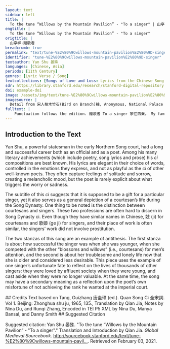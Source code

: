 ```yaml
---
layout: text
sidebar: left
title: |
  To the tune “Willows by the Mountain Pavilion” - "To a singer" | 山亭柳·贈歌者
engtitle: |
  To the tune “Willows by the Mountain Pavilion” - "To a singer"
origtitle: |
  山亭柳·贈歌者
breadcrumb: true
permalink: "text/tune-%E2%80%9Cwillows-mountain-pavilion%E2%80%9D-singer"
identifier: "tune-%E2%80%9Cwillows-mountain-pavilion%E2%80%9D-singer"
textauthor: Yan Shu 晏殊
languages: [Chinese, Asia]
periods: [11th Century]
genres: [Lyric Verse / Song]
textcollections: [Songs of Love and Loss: Lyrics from the Chinese Song Dynasty, Love Songs of the Medieval World: Lyrics from Europe and Asia, Gender Sex and Sensuality: Writings on Women Men and Desire]
sdr: https://library.stanford.edu/research/stanford-digital-repository 
doi: example-doi 
image: /assets/img/text/tune-%E2%80%9Cwillows-mountain-pavilion%E2%80%9D-singer.jpg
imagesource: |
  Detail from 宋人枯木竹石(Bird on Branch)軸, Anonymous, National Palace Museum, Accesion Number: K2A000155N000000000PAA [Public Domain]
fulltext: |
    Punctuation follows the edition. 贈歌者 To a singer 家住西秦。 My family lived in the west of Qin, 賭博藝隨身。 I lived by my skills and talent in dancing and song; 花柳上、鬥尖新。 among all the blossoms and willows, “Blossoms and willows” is a euphemism for sexual relationships between men and women. I vied to stand out. 偶學念奴聲調， Occasionally I imitated the tunes of Niannu, Niannu is the name of a famous courtesan in the Tang dynasty, who was known for her excellence in singing. 有時高遏行雲。 my voice could halt floating clouds in their path. 蜀錦纏頭無數， I have countless Shu brocades and silks, Brocades produced in the Shu area (in present Sichuan) were exquisite and expensive. They were given to singers and dancers as rewards. Although singers and dancers did wrap Shu brocades around their heads as a form of ornament, here the persona says this to indicate her success as a singer. 不負辛勤。 my efforts were well-rewarded. 數年來往咸京道， For years now I have traveled between Xianyang and the capital. The singers usually travel a lot from work place to work place to accommodate the needs of officials. 殘杯冷炙謾消魂。 Leftover wine and cold food consume my spirit. 衷腸事、託何人。 To whom can I confide the things deep in my heart? 若有知音見採， If a patron who appreciated me would choose me, 不辭遍唱陽春。 I would willingly sing every one of the finest songs 一曲當筵落淚， Now, a single song at the banquet and my tears start to fall. 重掩羅巾。 Once again, I hide my face with the silk kerchief. 
---
```

## Introduction to the Text 
<p>Yan Shu, a powerful statesman in the early Northern Song court, had a long and successful career both as an official and as a poet. Among his many literary achievements (which include poetry, song lyrics and prose) his <em>ci</em> compositions are best known. His lyrics are elegant in their choice of words, controlled in the emotions they express, and not as playful as the <em>ci</em> of other well-known poets. They often capture feelings of solitude and sorrow, creating a melancholic mood, but the poet is rarely explicit about what triggers the worry or sadness.</p> <p>The subtitle of this <em>ci</em> suggests that it is supposed to be a gift for a particular singer, yet it also serves as a general depiction of a courtesan’s life during the Song Dynasty. One thing to be noted is the distinction between courtesans and singers. These two professions are often hard to discern in Song Dynasty ci. Even though they have similar names in Chinese, 妓 (ji) for courtesans and 歌姬 (ge ji) for singers, and their place of work is often similar, the singers’ work did not involve prostitution.</p> <p>The two stanzas of this song are an example of antithesis. The first stanza is about how successful the singer was when she was younger, when she competed with the other “blossoms and willows” (i.e., courtesans) for men’s attention, and the second is about her troublesome and lonely life now that she is older and considered less desirable. This piece uses the example of one singer’s unfortunate fate to reflect on the lives of thousands of other singers: they were loved by affluent society when they were young, and cast aside when they were no longer valuable. At the same time, the song may have a secondary meaning as a reflection upon the poet’s own misfortune of not achieving the rank he wanted at the imperial court.</p>
## Credits
Text based on Tang, Guizhang 唐圭璋 (ed.). Quan Song Ci 全宋詞. Vol 1. Beijing: Zhonghua shu ju, 1965, 135., 
Translation by Qian Jia, Notes by Nina Du,  and Runqi Zhang, 
Encoded in TEI P5 XML by Nina Du, Manya Bansal,  and Danny Smith
## Suggested Citation
<p>Suggested citation: Yan Shu 晏殊.  "To the tune “Willows by the Mountain Pavilion” - "To a singer"." Translation and Introduction by Qian Jia. <em>Global Medieval Sourcebook</em>. <a href="http://sourcebook.stanford.edu/text/tune-%E2%80%9Cwillows-mountain-pavilion%E2%80%9D-singer">http://sourcebook.stanford.edu/text/tune-%E2%80%9Cwillows-mountain-pavil...</a>. Retrieved on February 03, 2021.</p>